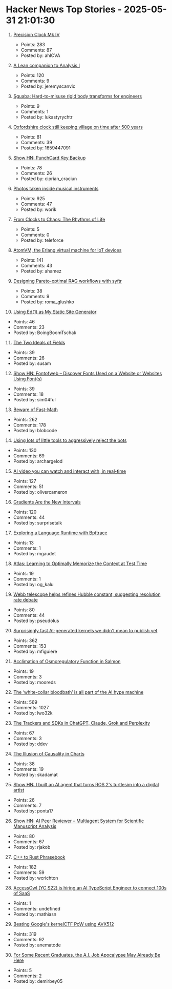 # Hacker News Top Stories - 2025-05-31 21:01:30

1. [Precision Clock Mk IV](https://mitxela.com/projects/precision_clock_mk_iv)
   - Points: 283
   - Comments: 87
   - Posted by: ahlCVA

2. [A Lean companion to Analysis I](https://terrytao.wordpress.com/2025/05/31/a-lean-companion-to-analysis-i/)
   - Points: 120
   - Comments: 9
   - Posted by: jeremyscanvic

3. [Sguaba: Hard-to-misuse rigid body transforms for engineers](https://blog.helsing.ai/sguaba-hard-to-misuse-rigid-body-transforms-for-engineers-with-other-things-to-worry-about-than-aeaa45af9e0d)
   - Points: 9
   - Comments: 1
   - Posted by: lukastyrychtr

4. [Oxfordshire clock still keeping village on time after 500 years](https://www.bbc.com/news/articles/cz70p0qevlro)
   - Points: 81
   - Comments: 39
   - Posted by: 1659447091

5. [Show HN: PunchCard Key Backup](https://github.com/volution/punchcard-key-backup)
   - Points: 78
   - Comments: 26
   - Posted by: ciprian_craciun

6. [Photos taken inside musical instruments](https://www.dpreview.com/photography/5400934096/probe-lenses-and-focus-stacking-the-secrets-to-incredible-photos-taken-inside-instruments)
   - Points: 925
   - Comments: 47
   - Posted by: worik

7. [From Clocks to Chaos: The Rhythms of Life](https://press.princeton.edu/books/paperback/9780691084961/from-clocks-to-chaos)
   - Points: 5
   - Comments: 0
   - Posted by: teleforce

8. [AtomVM, the Erlang virtual machine for IoT devices](https://www.atomvm.net/)
   - Points: 141
   - Comments: 43
   - Posted by: ahamez

9. [Designing Pareto-optimal RAG workflows with syftr](https://www.datarobot.com/blog/pareto-optimized-ai-workflows-syftr/)
   - Points: 38
   - Comments: 9
   - Posted by: roma_glushko

10. [Using Ed(1) as My Static Site Generator](https://aartaka.me/this-post-is-ed.html)
   - Points: 46
   - Comments: 23
   - Posted by: BoingBoomTschak

11. [The Two Ideals of Fields](https://susam.net/two-ideals-of-fields.html)
   - Points: 39
   - Comments: 26
   - Posted by: susam

12. [Show HN: Fontofweb – Discover Fonts Used on a Website or Websites Using Font(s)](https://fontofweb.com)
   - Points: 39
   - Comments: 18
   - Posted by: sim04ful

13. [Beware of Fast-Math](https://simonbyrne.github.io/notes/fastmath/)
   - Points: 262
   - Comments: 178
   - Posted by: blobcode

14. [Using lots of little tools to aggressively reject the bots](https://lambdacreate.com/posts/68)
   - Points: 130
   - Comments: 69
   - Posted by: archargelod

15. [AI video you can watch and interact with, in real-time](https://experience.odyssey.world)
   - Points: 127
   - Comments: 51
   - Posted by: olivercameron

16. [Gradients Are the New Intervals](https://www.mattkeeter.com/blog/2025-05-14-gradients/)
   - Points: 120
   - Comments: 44
   - Posted by: surprisetalk

17. [Exploring a Language Runtime with Bpftrace](https://www.mgaudet.ca/technical/2025/5/28/exploring-a-language-runtime-with-bpftrace)
   - Points: 13
   - Comments: 1
   - Posted by: mgaudet

18. [Atlas: Learning to Optimally Memorize the Context at Test Time](https://arxiv.org/abs/2505.23735)
   - Points: 19
   - Comments: 1
   - Posted by: og_kalu

19. [Webb telescope helps refines Hubble constant, suggesting resolution rate debate](https://phys.org/news/2025-05-webb-telescope-refines-hubble-constant.html)
   - Points: 80
   - Comments: 44
   - Posted by: pseudolus

20. [Surprisingly fast AI-generated kernels we didn't mean to publish yet](https://crfm.stanford.edu/2025/05/28/fast-kernels.html)
   - Points: 362
   - Comments: 153
   - Posted by: mfiguiere

21. [Acclimation of Osmoregulatory Function in Salmon](https://www.unm.edu/~toolson/salmon_osmoregulation.html)
   - Points: 19
   - Comments: 3
   - Posted by: mooreds

22. [The ‘white-collar bloodbath’ is all part of the AI hype machine](https://www.cnn.com/2025/05/30/business/anthropic-amodei-ai-jobs-nightcap)
   - Points: 569
   - Comments: 1027
   - Posted by: lwo32k

23. [The Trackers and SDKs in ChatGPT, Claude, Grok and Perplexity](https://jamesoclaire.com/2025/05/31/the-trackers-and-sdks-in-chatgpt-claude-grok-and-perplexity/)
   - Points: 67
   - Comments: 3
   - Posted by: ddxv

24. [The Illusion of Causality in Charts](https://filwd.substack.com/p/the-illusion-of-causality-in-charts)
   - Points: 38
   - Comments: 19
   - Posted by: skadamat

25. [Show HN: I built an AI agent that turns ROS 2's turtlesim into a digital artist](https://github.com/Yutarop/turtlesim_agent)
   - Points: 26
   - Comments: 7
   - Posted by: ponta17

26. [Show HN: AI Peer Reviewer – Multiagent System for Scientific Manuscript Analysis](https://github.com/robertjakob/rigorous)
   - Points: 80
   - Comments: 67
   - Posted by: rjakob

27. [C++ to Rust Phrasebook](https://cel.cs.brown.edu/crp/)
   - Points: 182
   - Comments: 59
   - Posted by: wcrichton

28. [AccessOwl (YC S22) is hiring an AI TypeScript Engineer to connect 100s of SaaS](https://www.ycombinator.com/companies/accessowl/jobs/hfWAhVp-ai-enabled-senior-software-engineer-typescript-focus)
   - Points: 1
   - Comments: undefined
   - Posted by: mathiasn

29. [Beating Google's kernelCTF PoW using AVX512](https://anemato.de/blog/kctf-vdf)
   - Points: 319
   - Comments: 92
   - Posted by: anematode

30. [For Some Recent Graduates, the A.I. Job Apocalypse May Already Be Here](https://www.nytimes.com/2025/05/30/technology/ai-jobs-college-graduates.html)
   - Points: 5
   - Comments: 2
   - Posted by: demirbey05

